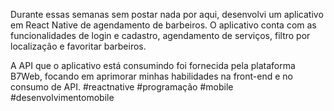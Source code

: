 Durante essas semanas sem postar nada por aqui, desenvolvi um aplicativo em React Native de agendamento de barbeiros. O aplicativo conta com as funcionalidades de login e cadastro, agendamento de serviços, filtro por localização e favoritar barbeiros.



A API que o aplicativo está consumindo foi fornecida pela plataforma B7Web, focando em aprimorar minhas habilidades na front-end e no consumo de API. #reactnative #programação #mobile #desenvolvimentomobile 
